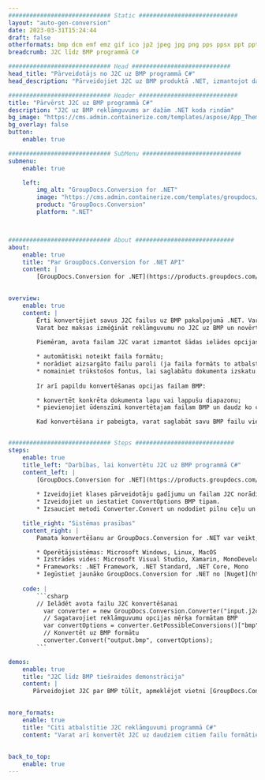 ```yaml
---
############################# Static ############################
layout: "auto-gen-conversion"
date: 2023-03-31T15:24:44
draft: false
otherformats: bmp dcm emf emz gif ico jp2 jpeg jpg png pps ppsx ppt pptx psb psd svg svgz tga tif tiff webp wmf wmz
breadcrumb: J2C līdz BMP programmā C#

############################# Head ############################
head_title: "Pārveidotājs no J2C uz BMP programmā C#"
head_description: "Pārveidojiet J2C uz BMP produktā .NET, izmantojot dažas koda rindiņas. Izmantojiet GroupDocs dokumentu konvertēšanas API, lai konvertētu vairāk nekā 160 failu formātus."

############################# Header ############################
title: "Pārvērst J2C uz BMP programmā C#"
description: "J2C uz BMP reklāmguvums ar dažām .NET koda rindām"
bg_image: "https://cms.admin.containerize.com/templates/aspose/App_Themes/V3/images/bg/header1.png"
bg_overlay: false
button:
    enable: true

############################# SubMenu ############################
submenu:
    enable: true

    left:
        img_alt: "GroupDocs.Conversion for .NET"
        image: "https://cms.admin.containerize.com/templates/groupdocs/images/product-logos/90x90-noborder/groupdocs-conversion-net.png"
        product: "GroupDocs.Conversion"
        platform: ".NET"



############################# About ############################
about:
    enable: true
    title: "Par GroupDocs.Conversion for .NET API"
    content: |
        [GroupDocs.Conversion for .NET](https://products.groupdocs.com/conversion/net/) var izmantot, lai konvertētu Microsoft Word, Excel, PowerPoint, PDF, Visio un citus formātus. GroupDocs.Conversion ir savrupa API, kas ir piemērota aizmugursistēmām un iekšējām sistēmām, kur nepieciešama augsta veiktspēja. Tas nav atkarīgs no programmatūras, piemēram, Microsoft vai Open Office.
    

overview:
    enable: true
    content: |
        Ērti konvertējiet savus J2C failus uz BMP pakalpojumā .NET. Varat izmantot tikai dažas C# koda rindiņas jebkurā jūsu izvēlētā platformā, piemēram, Windows, Linux, macOS.
        Varat bez maksas izmēģināt reklāmguvumu no J2C uz BMP un novērtēt reklāmguvumu rezultātu kvalitāti. Papildus vienkāršiem failu konvertēšanas scenārijiem varat izmēģināt papildu opcijas avota faila J2C ielādei un izvades BMP rezultāta saglabāšanai. 
        
        Piemēram, avota failam J2C varat izmantot šādas ielādes opcijas:

        * automātiski noteikt faila formātu;
        * norādiet aizsargāto failu paroli (ja faila formāts to atbalsta);
        * nomainiet trūkstošos fontus, lai saglabātu dokumenta izskatu.
        
        Ir arī papildu konvertēšanas opcijas failam BMP:

        * konvertēt konkrēta dokumenta lapu vai lappušu diapazonu;
        * pievienojiet ūdenszīmi konvertētajam failam BMP un daudz ko citu.

        Kad konvertēšana ir pabeigta, varat saglabāt savu BMP failu vietējā faila ceļā vai jebkurā trešās puses krātuvē, piemēram, FTP, Amazon S3, Google diskā, Dropbox utt. Lūdzu, ņemiet vērā — lai konvertētu J2C uz {{ TO}} nav nepieciešama papildu programmatūra, piemēram, MS Office, Open Office, Adobe Acrobat Reader utt.


############################# Steps ############################
steps:
    enable: true
    title_left: "Darbības, lai konvertētu J2C uz BMP programmā C#"
    content_left: |
        [GroupDocs.Conversion for .NET](https://products.groupdocs.com/conversion/net/) ļauj izstrādātājiem viegli konvertēt J2C failu uz BMP, izmantojot dažas koda rindiņas.
        
        * Izveidojiet klases pārveidotāju gadījumu un failam J2C norādiet pilnu ceļu
        * Izveidojiet un iestatiet ConvertOptions BMP tipam.
        * Izsauciet metodi Converter.Convert un nododiet pilnu ceļu un formātu (BMP) kā parametru

    title_right: "Sistēmas prasības"
    content_right: |
        Pamata konvertēšanu ar GroupDocs.Conversion for .NET var veikt, veicot tikai dažas vienkāršas darbības. Mūsu API tiek atbalstītas visās lielākajās platformās un operētājsistēmās. Pirms tālāk norādītā koda izpildes pārliecinieties, vai jūsu sistēmā ir instalēti tālāk norādītie priekšnosacījumi.

        * Operētājsistēmas: Microsoft Windows, Linux, MacOS
        * Izstrādes vides: Microsoft Visual Studio, Xamarin, MonoDevelop
        * Frameworks: .NET Framework, .NET Standard, .NET Core, Mono
        * Iegūstiet jaunāko GroupDocs.Conversion for .NET no [Nuget](https://www.nuget.org/packages/groupdocs.conversion)
         
    code: |
        ```csharp    
        // Ielādēt avota failu J2C konvertēšanai
          var converter = new GroupDocs.Conversion.Converter("input.j2c");
          // Sagatavojiet reklāmguvumu opcijas mērķa formātam BMP
          var convertOptions = converter.GetPossibleConversions()["bmp"].ConvertOptions;
          // Konvertēt uz BMP formātu
          converter.Convert("output.bmp", convertOptions);
        ```

demos:
    enable: true
    title: "J2C līdz BMP tiešraides demonstrācija"
    content: |
       Pārveidojiet J2C par BMP tūlīt, apmeklējot vietni [GroupDocs.Conversion](https://products.groupdocs.app/conversion/family). Tiešsaistes demonstrācijai ir šādas priekšrocības
          

more_formats:
    enable: true
    title: "Citi atbalstītie J2C reklāmguvumi programmā C#"
    content: "Varat arī konvertēt J2C uz daudziem citiem failu formātiem. Lūdzu, skatiet sarakstu zemāk."
       
       
back_to_top:
    enable: true
---
```

